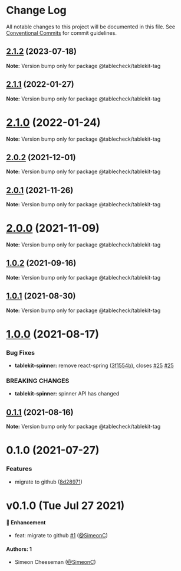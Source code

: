 # Change Log

All notable changes to this project will be documented in this file.
See [Conventional Commits](https://conventionalcommits.org) for commit guidelines.

## [2.1.2](https://github.com/tablecheck/tablekit/compare/@tablecheck/tablekit-tag@2.1.1...@tablecheck/tablekit-tag@2.1.2) (2023-07-18)

**Note:** Version bump only for package @tablecheck/tablekit-tag





## [2.1.1](https://github.com/tablecheck/tablekit/compare/@tablecheck/tablekit-tag@2.1.0...@tablecheck/tablekit-tag@2.1.1) (2022-01-27)

**Note:** Version bump only for package @tablecheck/tablekit-tag





# [2.1.0](https://github.com/tablecheck/tablekit/compare/@tablecheck/tablekit-tag@2.0.2...@tablecheck/tablekit-tag@2.1.0) (2022-01-24)

**Note:** Version bump only for package @tablecheck/tablekit-tag





## [2.0.2](https://github.com/tablecheck/tablekit/compare/@tablecheck/tablekit-tag@2.0.1...@tablecheck/tablekit-tag@2.0.2) (2021-12-01)

**Note:** Version bump only for package @tablecheck/tablekit-tag





## [2.0.1](https://github.com/tablecheck/tablekit/compare/@tablecheck/tablekit-tag@2.0.0...@tablecheck/tablekit-tag@2.0.1) (2021-11-26)

**Note:** Version bump only for package @tablecheck/tablekit-tag





# [2.0.0](https://github.com/tablecheck/tablekit/compare/@tablecheck/tablekit-tag@1.0.2...@tablecheck/tablekit-tag@2.0.0) (2021-11-09)

**Note:** Version bump only for package @tablecheck/tablekit-tag





## [1.0.2](https://github.com/tablecheck/tablekit/compare/@tablecheck/tablekit-tag@1.0.1...@tablecheck/tablekit-tag@1.0.2) (2021-09-16)

**Note:** Version bump only for package @tablecheck/tablekit-tag





## [1.0.1](https://github.com/tablecheck/tablekit/compare/@tablecheck/tablekit-tag@1.0.0...@tablecheck/tablekit-tag@1.0.1) (2021-08-30)

**Note:** Version bump only for package @tablecheck/tablekit-tag





# [1.0.0](https://github.com/tablecheck/tablekit/compare/@tablecheck/tablekit-tag@0.1.1...@tablecheck/tablekit-tag@1.0.0) (2021-08-17)


### Bug Fixes

* **tablekit-spinner:** remove react-spring ([3f1554b](https://github.com/tablecheck/tablekit/commit/3f1554b5624ae39ea68f146224a157d297813522)), closes [#25](https://github.com/tablecheck/tablekit/issues/25) [#25](https://github.com/tablecheck/tablekit/issues/25)


### BREAKING CHANGES

* **tablekit-spinner:** spinner API has changed





## [0.1.1](https://github.com/tablecheck/tablekit/compare/@tablecheck/tablekit-tag@0.1.0...@tablecheck/tablekit-tag@0.1.1) (2021-08-16)

**Note:** Version bump only for package @tablecheck/tablekit-tag





# 0.1.0 (2021-07-27)


### Features

* migrate to github ([8d28971](https://github.com/tablecheck/tablekit/commit/8d28971175010fcb2a3cd9c48a749e7af1bdc9f9))





# v0.1.0 (Tue Jul 27 2021)

#### 🚀 Enhancement

- feat: migrate to github [#1](https://github.com/tablecheck/tablekit/pull/1) ([@SimeonC](https://github.com/SimeonC))

#### Authors: 1

- Simeon Cheeseman ([@SimeonC](https://github.com/SimeonC))
